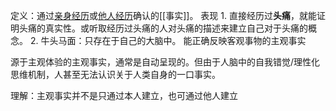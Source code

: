 定义：通过<u>亲身经历</u>或<u>他人经历</u>确认的[[事实]]。
表现
	1. 直接经历过**头痛**，就能证明头痛的真实性。或听取经历过头痛的人对头痛的描述来建立自己对于头痛的概念。
	2. 牛头马面：只存在于自己的大脑中。
能正确反映客观事物的主观事实 

源于主观体验的主观事实，通常是自动呈现的。但由于人脑中的自我错觉/理性化思维机制，人甚至无法认识关于人类自身的一口事实。

理解：主观事实并不是只通过本人建立，也可通过他人建立
